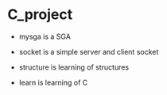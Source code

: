 # C_project

* mysga is a SGA

* socket is a simple server and client socket

* structure is learning of structures

* learn is learning of C
